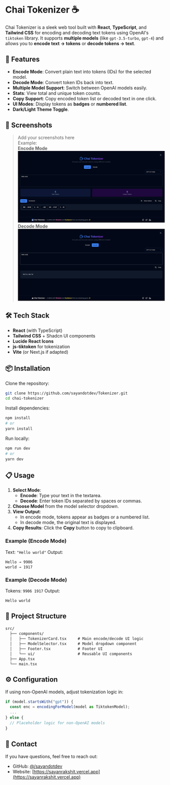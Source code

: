 # Chai Tokenizer ☕

Chai Tokenizer is a sleek web tool built with **React**, **TypeScript**, and **Tailwind CSS** for encoding and decoding text tokens using OpenAI's `tiktoken` library. It supports **multiple models** (like `gpt-3.5-turbo`, `gpt-4`) and allows you to **encode text → tokens** or **decode tokens → text**.

## 🚀 Features
- **Encode Mode**: Convert plain text into tokens (IDs) for the selected model.
- **Decode Mode**: Convert token IDs back into text.
- **Multiple Model Support**: Switch between OpenAI models easily.
- **Stats**: View total and unique token counts.
- **Copy Support**: Copy encoded token list or decoded text in one click.
- **UI Modes**: Display tokens as **badges** or **numbered list**.
- **Dark/Light Theme Toggle**.

## 📸 Screenshots
> Add your screenshots here  
> Example:  
> **Encode Mode**  
> ![Encode Mode Screenshot](./public/encode.png)  
> **Decode Mode**  
> ![Decode Mode Screenshot](./public/decode.png)  

## 🛠️ Tech Stack
- **React** (with TypeScript)
- **Tailwind CSS** + Shadcn UI components
- **Lucide React Icons**
- **js-tiktoken** for tokenization
- **Vite** (or Next.js if adapted)

## 📦 Installation
Clone the repository:
```bash
git clone https://github.com/sayandotdev/Tokenizer.git
cd chai-tokenizer
```
Install dependencies:
```bash
npm install
# or
yarn install
```
Run locally:
```bash
npm run dev
# or
yarn dev
```

## 📋 Usage
1. **Select Mode**:
   - **Encode**: Type your text in the textarea.  
   - **Decode**: Enter token IDs separated by spaces or commas.
2. **Choose Model** from the model selector dropdown.
3. **View Output**:
   - In encode mode, tokens appear as badges or a numbered list.
   - In decode mode, the original text is displayed.
4. **Copy Results**: Click the **Copy** button to copy to clipboard.

### Example (Encode Mode)
Text: `"Hello world"`
Output:
```
Hello → 9906
world → 1917
```

### Example (Decode Mode)
Tokens: `9906 1917`
Output:
```
Hello world
```

## 📂 Project Structure
```
src/
  ├── components/
  │   ├── TokenizerCard.tsx     # Main encode/decode UI logic
  │   ├── ModelSelector.tsx     # Model dropdown component
  │   ├── Footer.tsx            # Footer UI
  │   └── ui/                   # Reusable UI components
  ├── App.tsx
  └── main.tsx
```

## ⚙️ Configuration
If using non-OpenAI models, adjust tokenization logic in:
```ts
if (model.startsWith("gpt")) {
  const enc = encodingForModel(model as TiktokenModel);
  ...
} else {
  // Placeholder logic for non-OpenAI models
}
```


## 📧 Contact
If you have questions, feel free to reach out:
- GitHub: [@/sayandotdev](https://github.com/sayandotdev)
- Website: [https://sayanrakshit.vercel.app](https://sayanrakshit.vercel.app)
